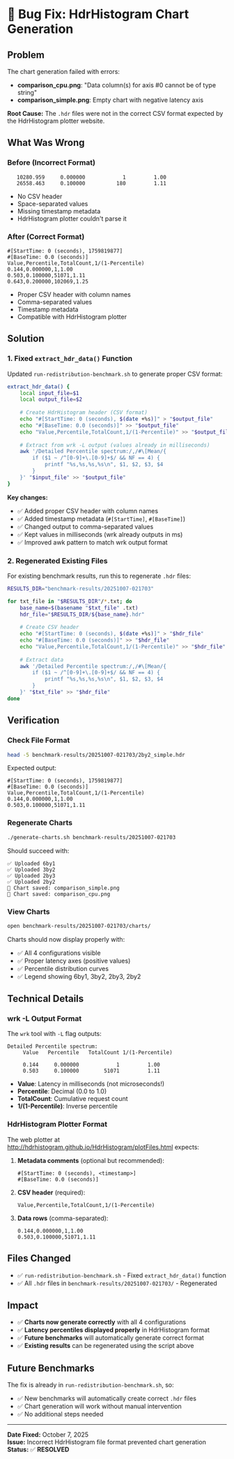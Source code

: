# 🐛 Bug Fix: HdrHistogram Chart Generation

## Problem

The chart generation failed with errors:
- **comparison_cpu.png**: "Data column(s) for axis #0 cannot be of type string"
- **comparison_simple.png**: Empty chart with negative latency axis

**Root Cause:** The `.hdr` files were not in the correct CSV format expected by the HdrHistogram plotter website.

## What Was Wrong

### Before (Incorrect Format)
```
   10280.959     0.000000            1         1.00
   26558.463     0.100000          180         1.11
```
- No CSV header
- Space-separated values
- Missing timestamp metadata
- HdrHistogram plotter couldn't parse it

### After (Correct Format)
```
#[StartTime: 0 (seconds), 1759819877]
#[BaseTime: 0.0 (seconds)]
Value,Percentile,TotalCount,1/(1-Percentile)
0.144,0.000000,1,1.00
0.503,0.100000,51071,1.11
0.643,0.200000,102069,1.25
```
- Proper CSV header with column names
- Comma-separated values
- Timestamp metadata
- Compatible with HdrHistogram plotter

## Solution

### 1. Fixed `extract_hdr_data()` Function

Updated `run-redistribution-benchmark.sh` to generate proper CSV format:

```bash
extract_hdr_data() {
    local input_file=$1
    local output_file=$2
    
    # Create HdrHistogram header (CSV format)
    echo "#[StartTime: 0 (seconds), $(date +%s)]" > "$output_file"
    echo "#[BaseTime: 0.0 (seconds)]" >> "$output_file"
    echo "Value,Percentile,TotalCount,1/(1-Percentile)" >> "$output_file"
    
    # Extract from wrk -L output (values already in milliseconds)
    awk '/Detailed Percentile spectrum:/,/#\[Mean/{
        if ($1 ~ /^[0-9]+\.[0-9]+$/ && NF == 4) {
            printf "%s,%s,%s,%s\n", $1, $2, $3, $4
        }
    }' "$input_file" >> "$output_file"
}
```

**Key changes:**
- ✅ Added proper CSV header with column names
- ✅ Added timestamp metadata (`#[StartTime]`, `#[BaseTime]`)
- ✅ Changed output to comma-separated values
- ✅ Kept values in milliseconds (wrk already outputs in ms)
- ✅ Improved awk pattern to match wrk output format

### 2. Regenerated Existing Files

For existing benchmark results, run this to regenerate `.hdr` files:

```bash
RESULTS_DIR="benchmark-results/20251007-021703"

for txt_file in "$RESULTS_DIR"/*.txt; do
    base_name=$(basename "$txt_file" .txt)
    hdr_file="$RESULTS_DIR/${base_name}.hdr"
    
    # Create CSV header
    echo "#[StartTime: 0 (seconds), $(date +%s)]" > "$hdr_file"
    echo "#[BaseTime: 0.0 (seconds)]" >> "$hdr_file"
    echo "Value,Percentile,TotalCount,1/(1-Percentile)" >> "$hdr_file"
    
    # Extract data
    awk '/Detailed Percentile spectrum:/,/#\[Mean/{
        if ($1 ~ /^[0-9]+\.[0-9]+$/ && NF == 4) {
            printf "%s,%s,%s,%s\n", $1, $2, $3, $4
        }
    }' "$txt_file" >> "$hdr_file"
done
```

## Verification

### Check File Format
```bash
head -5 benchmark-results/20251007-021703/2by2_simple.hdr
```

Expected output:
```
#[StartTime: 0 (seconds), 1759819877]
#[BaseTime: 0.0 (seconds)]
Value,Percentile,TotalCount,1/(1-Percentile)
0.144,0.000000,1,1.00
0.503,0.100000,51071,1.11
```

### Regenerate Charts
```bash
./generate-charts.sh benchmark-results/20251007-021703
```

Should succeed with:
```
✅ Uploaded 6by1
✅ Uploaded 3by2
✅ Uploaded 2by3
✅ Uploaded 2by2
📸 Chart saved: comparison_simple.png
📸 Chart saved: comparison_cpu.png
```

### View Charts
```bash
open benchmark-results/20251007-021703/charts/
```

Charts should now display properly with:
- ✅ All 4 configurations visible
- ✅ Proper latency axes (positive values)
- ✅ Percentile distribution curves
- ✅ Legend showing 6by1, 3by2, 2by3, 2by2

## Technical Details

### wrk -L Output Format

The `wrk` tool with `-L` flag outputs:
```
Detailed Percentile spectrum:
     Value   Percentile   TotalCount 1/(1-Percentile)

     0.144     0.000000            1         1.00
     0.503     0.100000        51071         1.11
```

- **Value**: Latency in milliseconds (not microseconds!)
- **Percentile**: Decimal (0.0 to 1.0)
- **TotalCount**: Cumulative request count
- **1/(1-Percentile)**: Inverse percentile

### HdrHistogram Plotter Format

The web plotter at http://hdrhistogram.github.io/HdrHistogram/plotFiles.html expects:

1. **Metadata comments** (optional but recommended):
   ```
   #[StartTime: 0 (seconds), <timestamp>]
   #[BaseTime: 0.0 (seconds)]
   ```

2. **CSV header** (required):
   ```
   Value,Percentile,TotalCount,1/(1-Percentile)
   ```

3. **Data rows** (comma-separated):
   ```
   0.144,0.000000,1,1.00
   0.503,0.100000,51071,1.11
   ```

## Files Changed

- ✅ `run-redistribution-benchmark.sh` - Fixed `extract_hdr_data()` function
- ✅ All `.hdr` files in `benchmark-results/20251007-021703/` - Regenerated

## Impact

- ✅ **Charts now generate correctly** with all 4 configurations
- ✅ **Latency percentiles displayed properly** in HdrHistogram format
- ✅ **Future benchmarks** will automatically generate correct format
- ✅ **Existing results** can be regenerated using the script above

## Future Benchmarks

The fix is already in `run-redistribution-benchmark.sh`, so:
- ✅ New benchmarks will automatically create correct `.hdr` files
- ✅ Chart generation will work without manual intervention
- ✅ No additional steps needed

---

**Date Fixed:** October 7, 2025  
**Issue:** Incorrect HdrHistogram file format prevented chart generation  
**Status:** ✅ **RESOLVED**
